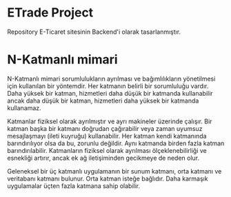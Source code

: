 # ETrade Project

Repository E-Ticaret sitesinin Backend'i olarak tasarlanmıştır.

# N-Katmanlı mimari

N-Katmanlı mimari sorumlulukların ayrılması ve bağımlılıkların yönetilmesi
 için kullanılan bir yöntemdir. Her katmanın belirli bir sorumluluğu vardır.
 Daha yüksek bir katman, hizmetleri daha düşük bir katmanda kullanabilir ancak daha düşük 
 bir katman, hizmetleri daha yüksek bir katmanda kullanamaz.

Katmanlar fiziksel olarak ayrılmıştır ve ayrı makineler üzerinde çalışır.
 Bir katman başka bir katmanı doğrudan çağırabilir veya zaman uyumsuz mesajlaşmayı
  (ileti kuyruğu) kullanabilir. Her katman kendi katmanında barındırılıyor olsa da bu, 
  zorunlu değildir. Aynı katmanda birden fazla katman barındırılabilir. Katmanların
   fiziksel olarak ayrılması ölçeklenebilirliği ve esnekliği artırır, ancak ek ağ 
   iletişiminden gecikmeye de neden olur.

Geleneksel bir üç katmanlı uygulamanın bir sunum katmanı, 
orta katmanı ve veritabanı katmanı bulunur. Orta katman isteğe bağlıdır.
 Daha karmaşık uygulamalar üçten fazla katmana sahip olabilir.
